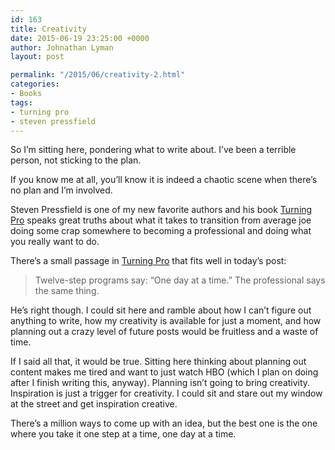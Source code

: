 ```yaml
---
id: 163
title: Creativity
date: 2015-06-19 23:25:00 +0000
author: Johnathan Lyman
layout: post

permalink: "/2015/06/creativity-2.html"
categories:
- Books
tags:
- turning pro
- steven pressfield
---
```

So I’m sitting here, pondering what to write about. I’ve been a terrible person, not sticking to the plan.

If you know me at all, you’ll know it is indeed a chaotic scene when there’s no plan and I’m involved.

Steven Pressfield is one of my new favorite authors and his book [Turning Pro][1] speaks great truths about what it takes to transition from average joe doing some crap somewhere to becoming a professional and doing what you really want to do.

There’s a small passage in [Turning Pro][2] that fits well in today’s post:

> Twelve-step programs say: “One day at a time.” The professional says the same thing.

He’s right though. I could sit here and ramble about how I can’t figure out anything to write, how my creativity is available for just a moment, and how planning out a crazy level of future posts would be fruitless and a waste of time.

If I said all that, it would be true. Sitting here thinking about planning out content makes me tired and want to just watch HBO (which I plan on doing after I finish writing this, anyway). Planning isn’t going to bring creativity. Inspiration is just a trigger for creativity. I could sit and stare out my window at the street and get inspiration creative.

There’s a million ways to come up with an idea, but the best one is the one where you take it one step at a time, one day at a time.

[1]: http://amzn.to/1G234yc
[2]: http://amzn.to/1G234yc